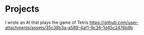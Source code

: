 # Projects
I wrote an AI that plays the game of Tetris
https://github.com/user-attachments/assets/35c38b3a-a589-4af1-9c36-1d45c2476b9b

